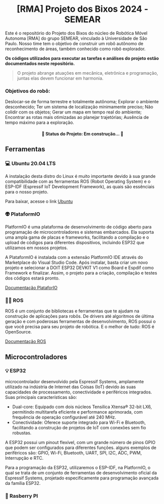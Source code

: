  
<h1 align="center">[RMA] Projeto dos Bixos 2024 - SEMEAR</h1>


Este é o repositório do Projeto dos Bixos do núcleo de Robótica Móvel Autonoma [RMA] do grupo SEMEAR, vinculado à Universidade de São Paulo. Nosso time tem o objetivo de construir um robô autônomo de reconhecimento de áreas, também conhecido como robô explorador.

**Os códigos utilizados para executar as tarefas e análises do projeto estão documentados neste repositório.**

> O projeto abrange atuações em mecânica, eletrônica e programação, juntas elas devem funcionar em harmonia.


### Objetivos do robô:
Deslocar-se de forma terrestre e totalmente autônoma; Explorar o ambiente desconhecido; Ter um sistema de localização minimamente preciso; Não colidir com os objetos; Gerar um mapa em tempo real do ambiente; Encontrar as rotas mais otimizadas ao planejar trajetórias; Ausência de tempo máximo para a exploração.

<h4 align="center"> 
	🚧  Status do Projeto: Em construção...  🚧
</h4>


## Ferramentas 

### 💻 Ubuntu 20.04 LTS
A instalação desta distro do Linux é muito importante devido à sua grande compatibilidade com as ferramentas ROS (Robot Operating System) e o ESP-IDF (Espressif IoT Development Framework), as quais são essênciais para o nosso projeto.

Para baixar, acesse o link [Ubuntu](https://ubuntu.com/download)

### 👽 PlataformIO
PlatformIO é uma plataforma de desenvolvimento de código aberto para programação de microcontroladores e sistemas embarcados. Ela suporta uma ampla gama de placas e frameworks, facilitando a compilação e o upload de códigos para diferentes dispositivos, incluindo ESP32 que utilizamos em nossos projetos.

A PlataformIO é instalada com a extensão PlatformIO IDE através do Marketplace do Visual Studio Code. Após instalar, basta criar um novo projeto e selecionar a DOIT ESP32 DEVKIT V1 como Board e Espdif como Framework e finalizar. Assim, o projeto para a criação, compilação e testes dos códigos estará pronto. 

[Documentação PlataforIO](https://docs.platformio.org/en/latest/)

### 👨‍💻 ROS
ROS é um conjunto de bibliotecas e ferramentas que te ajudam na construção de aplicações para robôs. De drivers até algoritmos de última geração e com poderosas ferramentas de desenvolvimento, ROS possui o que você precisa para seu projeto de robótica. E o melhor de tudo: ROS é OpenSource.

[Documentação ROS](https://docs.ros.org/)

## Microcontroladores

### 💡 ESP32
microcontrolador desenvolvido pela Espressif Systems, amplamente utilizado na indústria de Internet das Coisas (IoT) devido às suas capacidades de processamento, conectividade e periféricos integrados. Suas principais características são:
- Dual-core: Equipado com dois núcleos Tensilica Xtensa® 32-bit LX6, permitindo multitarefa eficiente e performance aprimorada, com frequência de operação configurável até 240 MHz.
- Conectividade: Oferece suporte integrado para Wi-Fi e Bluetooth, facilitando a construção de projetos de IoT com conexões sem fio robustas.

A ESP32 possui um pinout flexível, com um grande número de pinos GPIO que podem ser configurados para diferentes funções. alguns exemplos de periféricos são: GPIO, Wi-Fi, Bluetooth, UART, SPI, I2C, ADC, PWM, Interrupção e RTC.

Para a programação da ESP32, utilizaremos o ESP-IDF, na PlatformIO, o qual se trata de um conjunto de ferramentas de desenvolvimento oficial da Espressif Systems, projetado especificamente para programação avançada da família ESP32.

### 🍒 Rasberry PI




